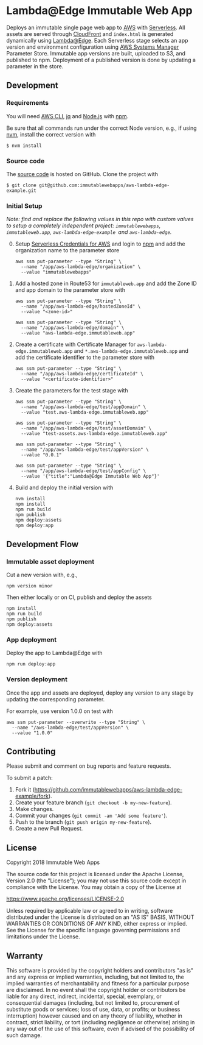 # Lambda@Edge Immutable Web App

Deploys an immutable single page web app to [AWS] with [Serverless].
All assets are served through [CloudFront]
and `index.html` is generated dynamically using [Lambda@Edge].
Each Serverless stage selects an app version and environment configuration
using [AWS Systems Manager] Parameter Store.
Immutable app versions are built, uploaded to S3, and published to npm.
Deployment of a published version is done by updating a parameter in the store.

[AWS Systems Manager]: https://aws.amazon.com/systems-manager/
[AWS]: https://aws.amazon.com/
[CloudFront]: https://aws.amazon.com/cloudfront/
[Lambda@Edge]: https://aws.amazon.com/lambda/edge/
[Serverless]: https://serverless.com/

## Development

### Requirements

You will need [AWS CLI], [jq] and [Node.js] with [npm].

Be sure that all commands run under the correct Node version, e.g.,
if using [nvm], install the correct version with

```
$ nvm install
```

[AWS CLI]: https://aws.amazon.com/cli/
[Node.js]: https://nodejs.org/
[npm]: https://www.npmjs.com/
[nvm]: https://github.com/creationix/nvm
[jq]: https://stedolan.github.io/jq/

### Source code

The [source code] is hosted on GitHub.
Clone the project with

```
$ git clone git@github.com:immutablewebapps/aws-lambda-edge-example.git
```

[source code]: https://github.com/immutablewebapps/aws-lambda-edge-example

### Initial Setup

_Note: find and replace the following values in this repo
with custom values to setup a completely independent project:
`immutablewebapps`, `immutableweb.app`,
`aws-lambda-edge-example `and `aws-lambda-edge`._

0. Setup [Serverless Credentials for AWS] and login to [npm]
   and add the organization name to the parameter store
   ```
   aws ssm put-parameter --type "String" \
     --name "/app/aws-lambda-edge/organization" \
     --value "immutablewebapps"
   ```
1. Add a hosted zone in Route53 for `immutableweb.app` and
   add the Zone ID and app domain to the parameter store with
   ```
   aws ssm put-parameter --type "String" \
     --name "/app/aws-lambda-edge/hostedZoneId" \
     --value "<zone-id>"

   aws ssm put-parameter --type "String" \
     --name "/app/aws-lambda-edge/domain" \
     --value "aws-lambda-edge.immutableweb.app"
   ```
2. Create a certificate with Certificate Manager for
   `aws-lambda-edge.immutableweb.app` and
   `*.aws-lambda-edge.immutableweb.app`
   and add the certificate identifier to the parameter store with
   ```
   aws ssm put-parameter --type "String" \
     --name "/app/aws-lambda-edge/certificateId" \
     --value "<certificate-identifier>"
   ```
3. Create the parameters for the test stage with
   ```
   aws ssm put-parameter --type "String" \
     --name "/app/aws-lambda-edge/test/appDomain" \
     --value "test.aws-lambda-edge.immutableweb.app"

   aws ssm put-parameter --type "String" \
     --name "/app/aws-lambda-edge/test/assetDomain" \
     --value "test-assets.aws-lambda-edge.immutableweb.app"

   aws ssm put-parameter --type "String" \
     --name "/app/aws-lambda-edge/test/appVersion" \
     --value "0.0.1"

   aws ssm put-parameter --type "String" \
     --name "/app/aws-lambda-edge/test/appConfig" \
     --value '{"title":"Lambda@Edge Immutable Web App"}'
   ```
4. Build and deploy the initial version with
   ```
   nvm install
   npm install
   npm run build
   npm publish
   npm deploy:assets
   npm deploy:app
   ```

[Serverless Credentials for AWS]: https://serverless.com/framework/docs/providers/aws/guide/credentials/

## Development Flow

### Immutable asset deployment

Cut a new version with, e.g.,

```
npm version minor
```

Then either locally or on CI, publish and deploy the assets

```
npm install
npm run build
npm publish
npm deploy:assets
```

### App deployment

Deploy the app to Lambda@Edge with

```
npm run deploy:app
```

### Version deployment

Once the app and assets are deployed,
deploy any version to any stage by updating the corresponding parameter.

For example, use version 1.0.0 on test with

```
aws ssm put-parameter --overwrite --type "String" \
  --name "/aws-lambda-edge/test/appVersion" \
  --value "1.0.0"
```

## Contributing

Please submit and comment on bug reports and feature requests.

To submit a patch:

1. Fork it (https://github.com/immutablewebapps/aws-lambda-edge-example/fork).
2. Create your feature branch (`git checkout -b my-new-feature`).
3. Make changes.
4. Commit your changes (`git commit -am 'Add some feature'`).
5. Push to the branch (`git push origin my-new-feature`).
6. Create a new Pull Request.

## License

Copyright 2018 Immutable Web Apps

The source code for this project is
licensed under the Apache License, Version 2.0 (the "License");
you may not use this source code except in compliance with the License.
You may obtain a copy of the License at

   https://www.apache.org/licenses/LICENSE-2.0

Unless required by applicable law or agreed to in writing, software
distributed under the License is distributed on an "AS IS" BASIS,
WITHOUT WARRANTIES OR CONDITIONS OF ANY KIND, either express or implied.
See the License for the specific language governing permissions and
limitations under the License.

## Warranty

This software is provided by the copyright holders and contributors "as is" and
any express or implied warranties, including, but not limited to, the implied
warranties of merchantability and fitness for a particular purpose are
disclaimed. In no event shall the copyright holder or contributors be liable for
any direct, indirect, incidental, special, exemplary, or consequential damages
(including, but not limited to, procurement of substitute goods or services;
loss of use, data, or profits; or business interruption) however caused and on
any theory of liability, whether in contract, strict liability, or tort
(including negligence or otherwise) arising in any way out of the use of this
software, even if advised of the possibility of such damage.
